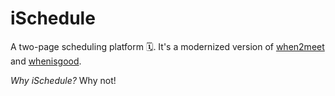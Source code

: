 # iSchedule

A two-page scheduling platform 🗓. It's a modernized version of [when2meet](https://www.when2meet.com) and [whenisgood](https://whenisgood.net). 

_Why iSchedule?_ Why not!
